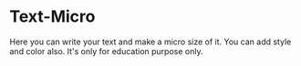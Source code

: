 # Text-Micro
Here you can write your text and make a micro size of it. You can add style and color also. It's only for education purpose only.
